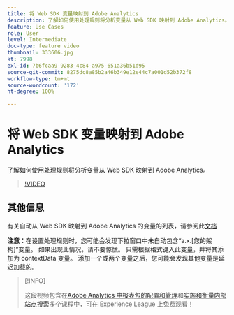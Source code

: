 ```yaml
---
title: 将 Web SDK 变量映射到 Adobe Analytics
description: 了解如何使用处理规则将分析变量从 Web SDK 映射到 Adobe Analytics。
feature: Use Cases
role: User
level: Intermediate
doc-type: feature video
thumbnail: 333606.jpg
kt: 7998
exl-id: 7b6fcaa9-9283-4c84-a975-651a36b51d95
source-git-commit: 8275dc8a85b2a46b349e12e44c7a001d52b372f8
workflow-type: tm+mt
source-wordcount: '172'
ht-degree: 100%

---
```


# 将 Web SDK 变量映射到 Adobe Analytics

了解如何使用处理规则将分析变量从 Web SDK 映射到 Adobe Analytics。

>[!VIDEO](https://video.tv.adobe.com/v/333606/?quality=12&learn=on)

## 其他信息

有关自动从 Web SDK 映射到 Adobe Analytics 的变量的列表，请参阅此[文档](https://experienceleague.adobe.com/docs/experience-platform/edge/data-collection/adobe-analytics/automatically-mapped-vars.html)

**注意：**&#x200B;在设置处理规则时，您可能会发现下拉窗口中未自动包含“a.x.[您的架构]”变量。 如果出现此情况，请不要惊慌。 只需根据格式键入此变量，并将其添加为 contextData 变量。 添加一个或两个变量之后，您可能会发现其他变量是延迟加载的。

>[!INFO]
>
> 这段视频包含在[Adobe Analytics 中报表包的配置和管理](https://experienceleague.adobe.com/?recommended=Analytics-A-1-2021.1.administration)和[实施和衡量内部站点搜索](https://experienceleague.adobe.com/?recommended=Analytics-U-1-2021.1.search)多个课程中，可在 Experience League 上免费观看！